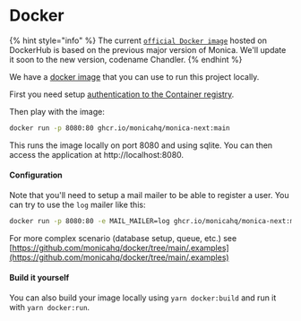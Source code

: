 # Docker

{% hint style="info" %}
The current [`official Docker image`](https://hub.docker.com/\_/monica/) hosted on DockerHub is based on the previous major version of Monica. We'll update it soon to the new version, codename Chandler.
{% endhint %}

We have a [docker image](https://github.com/monicahq/chandler/pkgs/container/monica-next) that you can use to run this project locally.

First you need setup [authentication to the Container registry](https://docs.github.com/en/packages/working-with-a-github-packages-registry/working-with-the-container-registry#authenticating-to-the-container-registry).

Then play with the image:

```sh
docker run -p 8080:80 ghcr.io/monicahq/monica-next:main
```

This runs the image locally on port 8080 and using sqlite. You can then access the application at http://localhost:8080.

#### Configuration

Note that you'll need to setup a mail mailer to be able to register a user. You can try to use the `log` mailer like this:

```sh
docker run -p 8080:80 -e MAIL_MAILER=log ghcr.io/monicahq/monica-next:main
```

For more complex scenario (database setup, queue, etc.) see [https://github.com/monicahq/docker/tree/main/.examples](https://github.com/monicahq/docker/tree/main/.examples)

#### Build it yourself

You can also build your image locally using `yarn docker:build` and run it with `yarn docker:run`.
